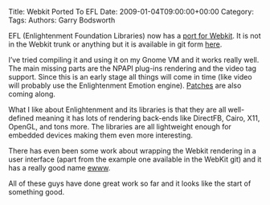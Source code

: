 Title: Webkit Ported To EFL
Date: 2009-01-04T09:00:00+00:00
Category: 
Tags: 
Authors: Garry Bodsworth

EFL (Enlightenment Foundation Libraries) now has a [port for Webkit][1]. It is not in the Webkit trunk or anything but it is available in git form [here][2].

I&#8217;ve tried compiling it and using it on my Gnome VM and it works really well. The main missing parts are the NPAPI plug-ins rendering and the video tag support. Since this is an early stage all things will come in time (like video will probably use the Enlightenment Emotion engine). [Patches][3] are also coming along.

What I like about Enlightenment and its libraries is that they are all well-defined meaning it has lots of rendering back-ends like DirectFB, Cairo, X11, OpenGL, and tons more. The libraries are all lightweight enough for embedded devices making them even more interesting.

There has even been some work about wrapping the Webkit rendering in a user interface (apart from the example one available in the WebKit git) and it has a really good name [ewww][4].

All of these guys have done great work so far and it looks like the start of something good.

 [1]: http://codeposts.blogspot.com/2008/12/webkit-ported-to-enlightenment.html
 [2]: http://code.staikos.net/cgi-bin/gitweb.cgi?p=webkit;a=shortlog;h=kenneth/efl-port
 [3]: http://codeposts.blogspot.com/2008/12/webkit-efl-receives-its-first-patch.html
 [4]: http://blog.gustavobarbieri.com.br/2008/12/22/webkit-efl-interface-prototype/